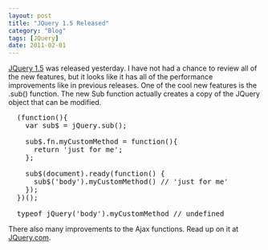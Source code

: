 ```yaml
---
layout: post
title: "JQuery 1.5 Released"
category: "Blog"
tags: [JQuery]
date: 2011-02-01
---
```



[JQuery 1.5](http://jquery.com "JQuery 1.5") was released yesterday. I have not had a chance to review all of the new features, but it looks like it has all of the performance improvements like in previous releases. One of the cool new features is the .sub() function. The new Sub function actually creates a copy of the JQuery object that can be modified.

<pre class="brush: JavaScript;">  (function(){
    var sub$ = jQuery.sub();

    sub$.fn.myCustomMethod = function(){
      return 'just for me';
    };

    sub$(document).ready(function() {
      sub$('body').myCustomMethod() // 'just for me'
    });
  })();

  typeof jQuery('body').myCustomMethod // undefined
</pre>
There also many improvements to the Ajax functions. Read up on it at [JQuery.com](http://jquery.com "JQuery 1.5").